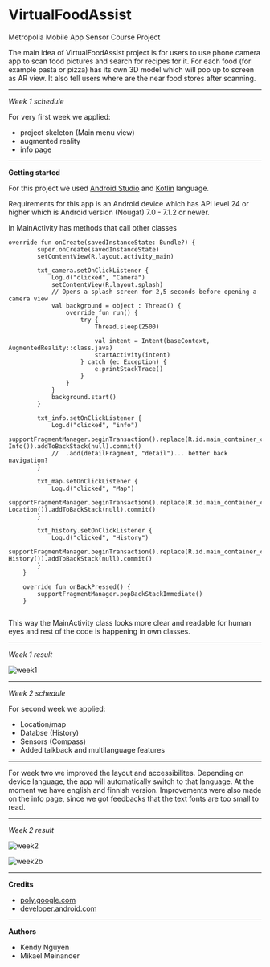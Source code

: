 # VirtualFoodAssist
Metropolia Mobile App Sensor Course Project

The main idea of VirtualFoodAssist project is for users to use phone camera app to scan food pictures and search for recipes for it. For each food (for example pasta or pizza) has its own 3D model which will pop up to screen as AR view. It also tell users where are the near food stores after scanning.

---

*Week 1 schedule*  

For very first week we applied:  
* project skeleton (Main menu view)
* augmented reality
* info page

---  

**Getting started**  

For this project we used [Android Studio](https://developer.android.com/studio/ "Android Studio") and [Kotlin](https://kotlinlang.org/ "Kotlin") language.  
  
Requirements for this app is an Android device which has API level 24 or higher which is Android version (Nougat) 7.0 - 7.1.2 or newer.

In MainActivity has methods that call other classes  

```
override fun onCreate(savedInstanceState: Bundle?) {
        super.onCreate(savedInstanceState)
        setContentView(R.layout.activity_main)

        txt_camera.setOnClickListener {
            Log.d("clicked", "Camera")
            setContentView(R.layout.splash)
            // Opens a splash screen for 2,5 seconds before opening a camera view
            val background = object : Thread() {
                override fun run() {
                    try {
                        Thread.sleep(2500)

                        val intent = Intent(baseContext, AugmentedReality::class.java)
                        startActivity(intent)
                    } catch (e: Exception) {
                        e.printStackTrace()
                    }
                }
            }
            background.start()
        }

        txt_info.setOnClickListener {
            Log.d("clicked", "info")
            supportFragmentManager.beginTransaction().replace(R.id.main_container_child, Info()).addToBackStack(null).commit()
            //  .add(detailFragment, "detail")... better back navigation?
        }

        txt_map.setOnClickListener {
            Log.d("clicked", "Map")
            supportFragmentManager.beginTransaction().replace(R.id.main_container_child, Location()).addToBackStack(null).commit()
        }

        txt_history.setOnClickListener {
            Log.d("clicked", "History")
            supportFragmentManager.beginTransaction().replace(R.id.main_container_child, History()).addToBackStack(null).commit()
        }
    }

    override fun onBackPressed() {
        supportFragmentManager.popBackStackImmediate()
    }
    
```  

This way the MainActivity class looks more clear and readable for human eyes and rest of the code is happening in own classes.  

---

*Week 1 result*

![week1](https://user-images.githubusercontent.com/23027158/46583620-7c8cad00-ca62-11e8-8cc5-194e547547b1.jpg)

---  

*Week 2 schedule*  

For second week we applied:  
* Location/map
* Databse (History)
* Sensors (Compass)
* Added talkback and multilanguage features

---  

For week two we improved the layout and accessibilites. Depending on device language, the app will automatically switch to that language. At the moment we have english and finnish version. Improvements were also made on the info page, since we got feedbacks that the text fonts are too small to read. 

---  

*Week 2 result*  

![week2](https://user-images.githubusercontent.com/23027158/46583678-37b54600-ca63-11e8-853d-4d7c91ef1738.jpg)

![week2b](https://user-images.githubusercontent.com/23027158/46583706-a1cdeb00-ca63-11e8-8506-4b2b5d925f09.jpg)

---  

**Credits**
* [poly.google.com](https://poly.google.com/)
* [developer.android.com](https://developer.android.com/)

---  

**Authors**
* Kendy Nguyen
* Mikael Meinander